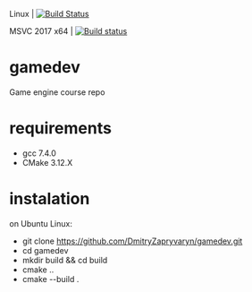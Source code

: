 Linux            | [![Build Status](https://travis-ci.org/DmitryZapryvaryn/gamedev.svg?branch=master)](https://travis-ci.org/DmitryZapryvaryn/gamedev)

MSVC 2017 x64    | [![Build status](https://ci.appveyor.com/api/projects/status/gpuwdwu6xec4vjsx?svg=true)](https://ci.appveyor.com/project/DmitryZapryvaryn/gamedev)

# gamedev
Game engine course repo

# requirements
  * gcc 7.4.0
  * CMake 3.12.X

# instalation
on Ubuntu Linux:
  * git clone https://github.com/DmitryZapryvaryn/gamedev.git
  * cd gamedev
  * mkdir build && cd build
  * cmake ..
  * cmake --build . 
